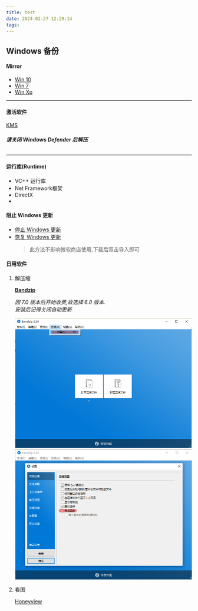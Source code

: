 ```yaml
---
title: test
date: 2024-02-27 12:29:14
tags:
---
```


## Windows 备份

#### Mirror
-   [Win 10](https://https://www.123pan.com/s/WmtA-ALazH.html) ![]()
-   [Win 7](https://www.123pan.com/s/WmtA-ELazH.html) ![]()
-   [Win Xp](https://www.123pan.com/s/WmtA-9LazH.html) ![]()

---

#### 激活软件
[KMS](https://) 
![]()
###### **请关闭 ***Windows Defender*** 后解压**
---

#### 运行库(Runtime)

- VC++ 运行库
- Net Framework框架
- DirectX
- 

#### 阻止 Windows 更新
- [停止 Windows 更新](./test/Windows_Update/Stop.reg)
- [恢复 Windows 更新](./test/Windows_Update/Reset.reg)
    > 此方法不影响微软商店使用,下载后双击导入即可
    ![]()
    ![]()

#### 日用软件
1. 解压缩

    **[Bandzip](https://cat1433223.lanzout.com/ieQhL1pmb6of)**

    *因 7.0 版本后开始收费,故选择 6.0 版本.*
    <br />
    *安装后记得关闭自动更新*

    ![](./test/bandzip-1.png)
    ![](./test/bandzip-2.png)

2. 看图

    [Honeyview](https://cat1433223.lanzout.com/ieItB1pmclxa)